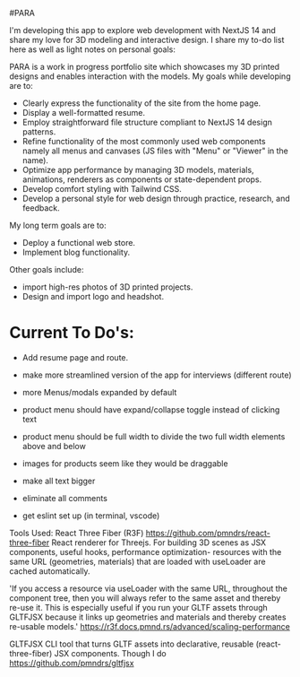 #PARA

I'm developing this app to explore web development with NextJS 14 and share my love for 3D modeling and interactive design. I share my to-do list here as well as light notes on personal goals:  

PARA is a work in progress portfolio site which showcases my 3D printed designs and enables interaction with the models.
My goals while developing are to:
- Clearly express the functionality of the site from the home page. 
- Display a well-formatted resume. 
- Employ straightforward file structure compliant to NextJS 14 design patterns.
- Refine functionality of the most commonly used web components namely all menus and canvases (JS files with "Menu" or  "Viewer" in the name).
- Optimize app performance by managing 3D models, materials, animations, renderers as components or state-dependent props.
- Develop comfort styling with Tailwind CSS.
- Develop a personal style for web design through practice, research, and feedback.

My long term goals are to: 
- Deploy a functional web store.
- Implement blog functionality.

Other goals include: 
- import high-res photos of 3D printed projects.
- Design and import logo and headshot.

# Current To Do's: 
- Add resume page and route.
- make more streamlined version of the app for interviews (different route)
- more Menus/modals expanded by default
- product menu should have expand/collapse toggle instead of clicking text
- product menu should be full width to divide the two full width elements above and below
- images for products seem like they would be draggable
- make all text bigger

- eliminate all comments
- get eslint set up (in terminal, vscode)

Tools Used: 
React Three Fiber (R3F)
https://github.com/pmndrs/react-three-fiber
React renderer for Threejs. For building 3D scenes as JSX components, useful hooks, performance optimization- resources with the same URL (geometries, materials) that are loaded with useLoader are cached automatically.

'If you access a resource via useLoader with the same URL, throughout the component tree, then you will always refer to the same asset and thereby re-use it. This is especially useful if you run your GLTF assets through GLTFJSX because it links up geometries and materials and thereby creates re-usable models.'
https://r3f.docs.pmnd.rs/advanced/scaling-performance


GLTFJSX
CLI tool that turns GLTF assets into declarative, reusable (react-three-fiber) JSX components. Though I do 
https://github.com/pmndrs/gltfjsx